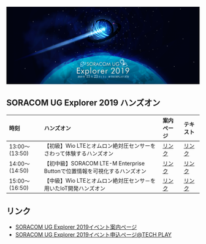 ![1](media/1.png)

## SORACOM UG Explorer 2019 ハンズオン

|時刻|ハンズオン|案内ページ|テキスト|
|:--|:--|:--|:--|
|13:00～(13:50)|【初級】Wio LTEとオムロン絶対圧センサーをさわって体験するハンズオン|[リンク](https://explorer2019.soracom-ug.jp/#handson1)|[リンク](handson1/README.md)|
|14:00～(14:50)|【初中級】SORACOM LTE-M Enterprise Buttonで位置情報を可視化するハンズオン|[リンク](https://explorer2019.soracom-ug.jp/#handson2)|[リンク](handson2/README.md)|
|15:00～(16:50)|【中級】Wio LTEとオムロン絶対圧センサ－を用いたIoT開発ハンズオン|[リンク](https://explorer2019.soracom-ug.jp/#handson3)|[リンク](handson3/README.md)|

## リンク

* [SORACOM UG Explorer 2019イベント案内ページ](https://explorer2019.soracom-ug.jp/)
* [SORACOM UG Explorer 2019イベント申込ページ@TECH PLAY](https://techplay.jp/event/751583)
